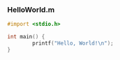 ### HelloWorld.m

```objectivec
#import <stdio.h>

int main() {
        printf("Hello, World!\n");
}
```